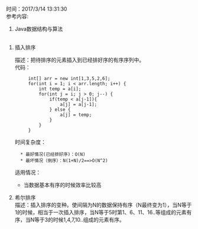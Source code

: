 ## 
时间：2017/3/14 13:31:30   
参考内容:  
1. Java数据结构与算法

## 
1. 插入排序    

	描述：把待排序的元素插入到已经排好序的有序序列中。  
	代码：
	
			int[] arr = new int[1,3,5,2,6];
			for(int i = 1; i < arr.length; i++) {
				int temp = a[i];
				for(int j = i; j > 0; j--) {
					if(temp < a[j-1]){
						a[j] = a[j-1];
					} else {
						a[j] = temp;
					}
				}
			}
	时间复杂度：
	
		 * 最好情况(已经排好序)：O(N)
		 * 最坏情况（倒序）：N(1+N)/2==>O(N^2)
	    
		
	适用情况：  
	* 当数据基本有序的时候效率比较高 

2. 希尔排序  
	描述：插入排序的变种。使间隔为N的数据保持有序（N最终变为1），当N等于1的时候，相当于一次插入排序，当N等于5时第1、6、11、16..等组成的元素有序，当N等于3的时候1,4,7,10..组成的元素有序。